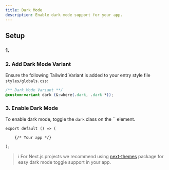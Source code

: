 ```yaml
---
title: Dark Mode
description: Enable dark mode support for your app.
---
```


## Setup

### 1. 

### 2. Add Dark Mode Variant

Ensure the following Tailwind Variant is added to your entry style file `styles/globals.css`:

```css
/** Dark Mode Variant **/
@custom-variant dark (&:where(.dark, .dark *));
```

### 3. Enable Dark Mode

To enable dark mode, toggle the `dark` class on the `` element.

```tsx
export default () => (
  
    {/* Your app */}
  
);
```

> ℹ️ For Next.js projects we recommend using [next-themes](https://github.com/pacocoursey/next-themes) package for easy
    dark mode toggle support in your app.